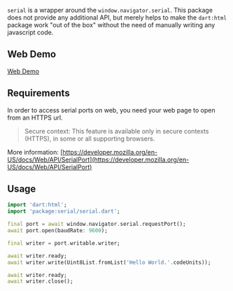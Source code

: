 `serial` is a wrapper around the `window.navigator.serial`. This package does not provide any additional API, but merely helps to make the `dart:html` package work "out of the box" without the need of manually writing any javascript code.

## Web Demo

[Web Demo](https://serial.pwa.ir)

## Requirements

In order to access serial ports on web, you need your web page to open from an HTTPS url.

> Secure context: This feature is available only in secure contexts (HTTPS), in some or all supporting browsers.

More information: [https://developer.mozilla.org/en-US/docs/Web/API/SerialPort](https://developer.mozilla.org/en-US/docs/Web/API/SerialPort)

## Usage

``` dart
import 'dart:html';
import 'package:serial/serial.dart';

final port = await window.navigator.serial.requestPort();
await port.open(baudRate: 9600);

final writer = port.writable.writer;

await writer.ready;
await writer.write(Uint8List.fromList('Hello World.'.codeUnits));

await writer.ready;
await writer.close();
```
